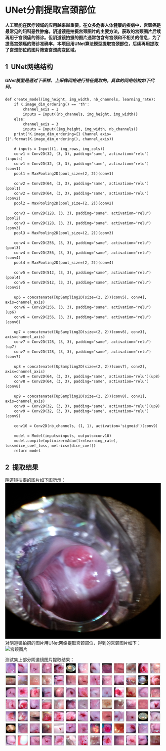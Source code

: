 # UNet分割提取宫颈部位 
#### 人工智能在医疗领域的应用越来越重要。在众多危害人体健康的疾病中，宫颈癌是最常见的妇科恶性肿瘤。阴道镜是拍摄宫颈图片的主要方法，获取的宫颈图片后续再用于宫颈癌的筛诊。但阴道镜拍摄的图片通常包含有宫颈和不相关的信息，为了提高宫颈癌的筛诊准确率，本项目用UNet算法模型提取宫颈部位，后续再用提取了宫颈部位的图片筛查宫颈病变区域。


## 1 &nbsp;UNet网络结构 
##### UNet模型是通过下采样、上采样网络进行特征提取的，具体的网络结构如下代码。
	def create_model(img_height, img_width, nb_channels, learning_rate):
	    if K.image_dim_ordering() == 'th':
	        channel_axis = 1
	        inputs = Input((nb_channels, img_height, img_width))
	    else:
	        channel_axis = 3
	        inputs = Input((img_height, img_width, nb_channels))
	    print('K.image_dim_ordering={} Channel axis={}'.format(K.image_dim_ordering(), channel_axis))
	
	    # inputs = Input((1, img_rows, img_cols))
	    conv1 = Conv2D(32, (3, 3), padding="same", activation="relu")(inputs)
	    conv1 = Conv2D(32, (3, 3), padding="same", activation="relu")(conv1)
	    pool1 = MaxPooling2D(pool_size=(2, 2))(conv1)
	
	    conv2 = Conv2D(64, (3, 3), padding="same", activation="relu")(pool1)
	    conv2 = Conv2D(64, (3, 3), padding="same", activation="relu")(conv2)
	    pool2 = MaxPooling2D(pool_size=(2, 2))(conv2)
	
	    conv3 = Conv2D(128, (3, 3), padding="same", activation="relu")(pool2)
	    conv3 = Conv2D(128, (3, 3), padding="same", activation="relu")(conv3)
	    pool3 = MaxPooling2D(pool_size=(2, 2))(conv3)
	
	    conv4 = Conv2D(256, (3, 3), padding="same", activation="relu")(pool3)
	    conv4 = Conv2D(256, (3, 3), padding="same", activation="relu")(conv4)
	    pool4 = MaxPooling2D(pool_size=(2, 2))(conv4)
	
	    conv5 = Conv2D(512, (3, 3), padding="same", activation="relu")(pool4)
	    conv5 = Conv2D(512, (3, 3), padding="same", activation="relu")(conv5)
	
	    up6 = concatenate([UpSampling2D(size=(2, 2))(conv5), conv4], axis=channel_axis)
	    conv6 = Conv2D(256, (3, 3), padding="same", activation="relu")(up6)
	    conv6 = Conv2D(256, (3, 3), padding="same", activation="relu")(conv6)
	
	    up7 = concatenate([UpSampling2D(size=(2, 2))(conv6), conv3], axis=channel_axis)
	    conv7 = Conv2D(128, (3, 3), padding="same", activation="relu")(up7)
	    conv7 = Conv2D(128, (3, 3), padding="same", activation="relu")(conv7)
	
	    up8 = concatenate([UpSampling2D(size=(2, 2))(conv7), conv2], axis=channel_axis)
	    conv8 = Conv2D(64, (3, 3), padding="same", activation="relu")(up8)
	    conv8 = Conv2D(64, (3, 3), padding="same", activation="relu")(conv8)
	
	    up9 = concatenate([UpSampling2D(size=(2, 2))(conv8), conv1], axis=channel_axis)
	    conv9 = Conv2D(32, (3, 3), padding="same", activation="relu")(up9)
	    conv9 = Conv2D(32, (3, 3), padding="same", activation="relu")(conv9)
	
	    conv10 = Conv2D(nb_channels, (1, 1), activation='sigmoid')(conv9)
	
	    model = Model(inputs=inputs, outputs=conv10)
	    model.compile(optimizer=Adam(lr=learning_rate), loss=dice_coef_loss, metrics=[dice_coef])
    	return model

 

## 2 &nbsp;提取结果 
阴道镜拍摄的图片如下图所示：      
![阴道镜图片](./image/colorscope.png)  
对阴道镜拍摄的图片用UNet网络提取宫颈部位，得到的宫颈图片如下：  
![宫颈图片](./image/cervi.jpg)

测试集上部分阴道镜图片提取结果：
![宫颈图片](./image/preview.jpg)
 